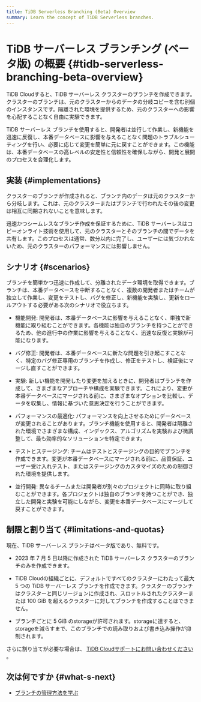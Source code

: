 ```yaml
---
title: TiDB Serverless Branching (Beta) Overview
summary: Learn the concept of TiDB Serverless branches.
---
```


# TiDB サーバーレス ブランチング (ベータ版) の概要 {#tidb-serverless-branching-beta-overview}

TiDB Cloudすると、TiDB サーバーレス クラスターのブランチを作成できます。クラスターのブランチは、元のクラスターからのデータの分岐コピーを含む別個のインスタンスです。隔離された環境を提供するため、元のクラスターへの影響を心配することなく自由に実験できます。

TiDB サーバーレス ブランチを使用すると、開発者は並行して作業し、新機能を迅速に反復し、本番データベースに影響を与えることなく問題のトラブルシューティングを行い、必要に応じて変更を簡単に元に戻すことができます。この機能は、本番データベースの高レベルの安定性と信頼性を確保しながら、開発と展開のプロセスを合理化します。

## 実装 {#implementations}

クラスターのブランチが作成されると、ブランチ内のデータは元のクラスターから分岐します。これは、元のクラスターまたはブランチで行われたその後の変更は相互に同期されないことを意味します。

迅速かつシームレスなブランチ作成を保証するために、TiDB サーバーレスはコピーオンライト技術を使用して、元のクラスターとそのブランチの間でデータを共有します。このプロセスは通常、数分以内に完了し、ユーザーには気づかれないため、元のクラスターのパフォーマンスには影響しません。

## シナリオ {#scenarios}

ブランチを簡単かつ迅速に作成して、分離されたデータ環境を取得できます。ブランチは、本番データベースを中断することなく、複数の開発者またはチームが独立して作業し、変更をテストし、バグを修正し、新機能を実験し、更新をロールアウトする必要がある次のシナリオで役立ちます。

-   機能開発: 開発者は、本番データベースに影響を与えることなく、単独で新機能に取り組むことができます。各機能は独自のブランチを持つことができるため、他の進行中の作業に影響を与えることなく、迅速な反復と実験が可能になります。

-   バグ修正: 開発者は、本番データベースに新たな問題を引き起こすことなく、特定のバグ修正専用のブランチを作成し、修正をテストし、検証後にマージし直すことができます。

-   実験: 新しい機能を開発したり変更を加えるときに、開発者はブランチを作成して、さまざまなアプローチや構成を実験できます。これにより、変更が本番データベースにマージされる前に、さまざまなオプションを比較し、データを収集し、情報に基づいた意思決定を行うことができます。

-   パフォーマンスの最適化: パフォーマンスを向上させるためにデータベースが変更されることがあります。ブランチ機能を使用すると、開発者は隔離された環境でさまざまな構成、インデックス、アルゴリズムを実験および微調整して、最も効率的なソリューションを特定できます。

-   テストとステージング: チームはテストとステージングの目的でブランチを作成できます。変更が本番データベースにマージされる前に、品質保証、ユーザー受け入れテスト、またはステージングのカスタマイズのための制御された環境を提供します。

-   並行開発: 異なるチームまたは開発者が別々のプロジェクトに同時に取り組むことができます。各プロジェクトは独自のブランチを持つことができ、独立した開発と実験を可能にしながら、変更を本番データベースにマージして戻すことができます。

## 制限と割り当て {#limitations-and-quotas}

現在、TiDB サーバーレス ブランチはベータ版であり、無料です。

-   2023 年 7 月 5 日以降に作成された TiDB サーバーレス クラスターのブランチのみを作成できます。

-   TiDB Cloudの組織ごとに、デフォルトですべてのクラスターにわたって最大 5 つの TiDB サーバーレス ブランチを作成できます。クラスターのブランチはクラスターと同じリージョンに作成され、スロットルされたクラスターまたは 100 GiB を超えるクラスターに対してブランチを作成することはできません。

-   ブランチごとに 5 GiB のstorageが許可されます。storageに達すると、storageを減らすまで、このブランチでの読み取りおよび書き込み操作が抑制されます。

さらに割り当てが必要な場合は、 [TiDB Cloudサポートにお問い合わせください](/tidb-cloud/tidb-cloud-support.md) 。

## 次は何ですか {#what-s-next}

-   [ブランチの管理方法を学ぶ](/tidb-cloud/branch-manage.md)
